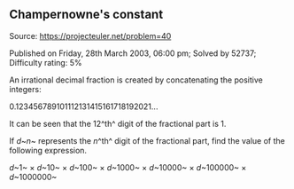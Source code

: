 Champernowne's constant
-----------------------

Source: https://projecteuler.net/problem=40

Published on Friday, 28th March 2003, 06:00 pm; Solved by 52737;
Difficulty rating: 5%

An irrational decimal fraction is created by concatenating the positive
integers:

0.123456789101112131415161718192021...

It can be seen that the 12^th^ digit of the fractional part is 1.

If *d*~*n*~ represents the *n*^th^ digit of the fractional part, find
the value of the following expression.

*d*~1~ × *d*~10~ × *d*~100~ × *d*~1000~ × *d*~10000~ × *d*~100000~ ×
*d*~1000000~
